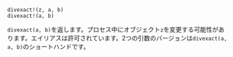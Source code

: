 ```
divexact!(z, a, b)
divexact!(a, b)
```

`divexact(a, b)`を返します。プロセス中にオブジェクト`z`を変更する可能性があります。エイリアスは許可されています。2つの引数のバージョンは`divexact(a, a, b)`のショートハンドです。
